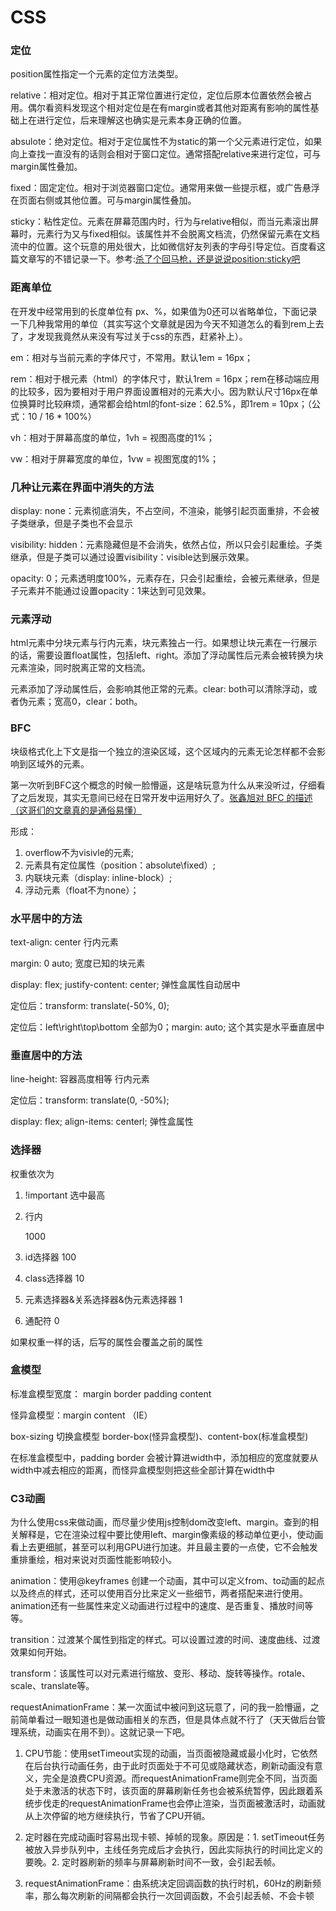 # CSS

### 定位

position属性指定一个元素的定位方法类型。

relative：相对定位。相对于其正常位置进行定位，定位后原本位置依然会被占用。偶尔看资料发现这个相对定位是在有margin或者其他对距离有影响的属性基础上在进行定位，后来理解这也确实是元素本身正确的位置。

absulote：绝对定位。相对于定位属性不为static的第一个父元素进行定位，如果向上查找一直没有的话则会相对于窗口定位。通常搭配relative来进行定位，可与margin属性叠加。

fixed：固定定位。相对于浏览器窗口定位。通常用来做一些提示框，或广告悬浮在页面右侧或其他位置。可与margin属性叠加。

sticky：粘性定位。元素在屏幕范围内时，行为与relative相似，而当元素滚出屏幕时，元素行为又与fixed相似。该属性并不会脱离文档流，仍然保留元素在文档流中的位置。这个玩意的用处很大，比如微信好友列表的字母引导定位。百度看这篇文章写的不错记录一下。参考:[杀了个回马枪，还是说说position:sticky吧](https://www.zhangxinxu.com/wordpress/2018/12/css-position-sticky/comment-page-2/#comment-406173)

### 距离单位

在开发中经常用到的长度单位有 px、%，如果值为0还可以省略单位，下面记录一下几种我常用的单位（其实写这个文章就是因为今天不知道怎么的看到rem上去了，才发现我竟然从来没有写过关于css的东西，赶紧补上）。

em：相对与当前元素的字体尺寸，不常用。默认1em = 16px；

rem：相对于根元素（html）的字体尺寸，默认1rem = 16px；rem在移动端应用的比较多，因为要相对于用户界面设置相对的元素大小。因为默认尺寸16px在单位换算时比较麻烦，通常都会给html的font-size：62.5%，即1rem = 10px；（公式：10 / 16 * 100%）

vh：相对于屏幕高度的单位，1vh = 视图高度的1%；

vw：相对于屏幕宽度的单位，1vw = 视图宽度的1%；

### 几种让元素在界面中消失的方法

display: none：元素彻底消失，不占空间，不渲染，能够引起页面重排，不会被子类继承，但是子类也不会显示

visibility: hidden：元素隐藏但是不会消失，依然占位，所以只会引起重绘。子类继承，但是子类可以通过设置visibility：visible达到展示效果。

opacity: 0；元素透明度100%，元素存在，只会引起重绘，会被元素继承，但是子元素并不能通过设置opacity：1来达到可见效果。

### 元素浮动

html元素中分块元素与行内元素，块元素独占一行。如果想让块元素在一行展示的话，需要设置float属性，包括left、right。添加了浮动属性后元素会被转换为块元素渲染，同时脱离正常的文档流。

元素添加了浮动属性后，会影响其他正常的元素。clear: both可以清除浮动，或者伪元素；宽高0，clear：both。

### BFC

块级格式化上下文是指一个独立的渲染区域，这个区域内的元素无论怎样都不会影响到区域外的元素。

第一次听到BFC这个概念的时候一脸懵逼，这是啥玩意为什么从来没听过，仔细看了之后发现，其实无意间已经在日常开发中运用好久了。[张鑫旭对 BFC 的描述（这哥们的文章真的是通俗易懂）](https://www.zhangxinxu.com/wordpress/2015/02/css-deep-understand-flow-bfc-column-two-auto-layout/)

形成：
1. overflow不为visivle的元素;
2. 元素具有定位属性（position：absolute\fixed）;
3. 内联块元素（display: inline-block）;
4. 浮动元素（float不为none）；

### 水平居中的方法

text-align: center 行内元素

margin: 0 auto; 宽度已知的块元素

display: flex; justify-content: center; 弹性盒属性自动居中

定位后：transform: translate(-50%, 0);

定位后：left\right\top\bottom 全部为0；margin: auto; 这个其实是水平垂直居中

### 垂直居中的方法

line-height: 容器高度相等 行内元素

定位后：transform: translate(0, -50%);

display: flex; align-items: centerl; 弹性盒属性

### 选择器

权重依次为

1. !important 选中最高

2. 行内 <div style="xxxx:xxxx"></div>  1000

3. id选择器 100

4. class选择器 10

5. 元素选择器&关系选择器&伪元素选择器 1

6. 通配符 0

如果权重一样的话，后写的属性会覆盖之前的属性

### 盒模型

标准盒模型宽度： margin border padding content

怪异盒模型：margin content （IE）

box-sizing 切换盒模型 border-box(怪异盒模型)、content-box(标准盒模型)

在标准盒模型中，padding border 会被计算进width中，添加相应的宽度就要从width中减去相应的距离，而怪异盒模型则把这些全部计算在width中

### C3动画

为什么使用css来做动画，而尽量少使用js控制dom改变left、margin。查到的相关解释是，它在渲染过程中要比使用left、margin像素级的移动单位更小，使动画看上去更细腻，甚至可以利用GPU进行加速。并且最主要的一点使，它不会触发重排重绘，相对来说对页面性能影响较小。

animation：使用@keyframes 创建一个动画，其中可以定义from、to动画的起点以及终点的样式，还可以使用百分比来定义一些细节，两者搭配来进行使用。animation还有一些属性来定义动画进行过程中的速度、是否重复、播放时间等等。

transition：过渡某个属性到指定的样式。可以设置过渡的时间、速度曲线、过渡效果如何开始。

transform：该属性可以对元素进行缩放、变形、移动、旋转等操作。rotale、scale、translate等。

requestAnimationFrame：某一次面试中被问到这玩意了，问的我一脸懵逼，之前简单看过一眼知道也是做动画相关的东西，但是具体点就不行了（天天做后台管理系统，动画实在用不到）。这就记录一下吧。

1. CPU节能：使用setTimeout实现的动画，当页面被隐藏或最小化时，它依然在后台执行动画任务，由于此时页面处于不可见或隐藏状态，刷新动画没有意义，完全是浪费CPU资源。而requestAnimationFrame则完全不同，当页面处于未激活的状态下时，该页面的屏幕刷新任务也会被系统暂停，因此跟着系统步伐走的requestAnimationFrame也会停止渲染，当页面被激活时，动画就从上次停留的地方继续执行，节省了CPU开销。

2. 定时器在完成动画时容易出现卡顿、掉帧的现象。原因是：1. setTimeout任务被放入异步队列中，主线任务完成后才会执行，因此实际执行的时间比定义的要晚。2. 定时器刷新的频率与屏幕刷新时间不一致，会引起丢帧。

3. requestAnimationFrame：由系统决定回调函数的执行时机，60Hz的刷新频率，那么每次刷新的间隔都会执行一次回调函数，不会引起丢帧、不会卡顿